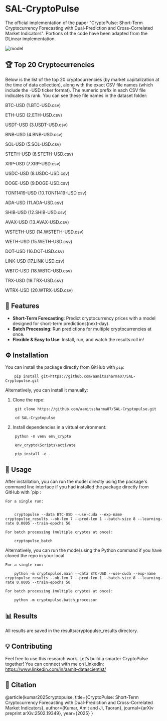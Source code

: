 # SAL-CryptoPulse

The official implementation of the paper "CryptoPulse: Short-Term Cryptocurrency Forecasting with Dual-Prediction and Cross-Correlated Market Indicators". Portions of the code have been adapted from the DLinear implementation.

![model](https://github.com/user-attachments/assets/e09ad3c1-ba77-4f7a-b9da-96ac04a5e1aa)

## 🏆 Top 20 Cryptocurrencies
Below is the list of the top 20 cryptocurrencies (by market capitalization at the time of data collection), along with the exact CSV file names (which include the -USD ticker format). The numeric prefix in each CSV file indicates its rank. You can see these file names in the dataset folder:

BTC-USD (1.BTC-USD.csv)

ETH-USD (2.ETH-USD.csv)

USDT-USD (3.USDT-USD.csv)

BNB-USD (4.BNB-USD.csv)

SOL-USD (5.SOL-USD.csv)

STETH-USD (6.STETH-USD.csv)

XRP-USD (7.XRP-USD.csv)

USDC-USD (8.USDC-USD.csv)

DOGE-USD (9.DOGE-USD.csv)

TON11419-USD (10.TON11419-USD.csv)

ADA-USD (11.ADA-USD.csv)

SHIB-USD (12.SHIB-USD.csv)

AVAX-USD (13.AVAX-USD.csv)

WSTETH-USD (14.WSTETH-USD.csv)

WETH-USD (15.WETH-USD.csv)

DOT-USD (16.DOT-USD.csv)

LINK-USD (17.LINK-USD.csv)

WBTC-USD (18.WBTC-USD.csv)

TRX-USD (19.TRX-USD.csv)

WTRX-USD (20.WTRX-USD.csv)


## 🚀 Features


- **Short-Term Forecasting**: Predict cryptocurrency prices with a model designed for short-term predictions(next-day).
- **Batch Processing**: Run predictions for multiple cryptocurrencies at once.
- **Flexible & Easy to Use**: Install, run, and watch the results roll in!

## ⚙️ Installation

You can install the package directly from GitHub with `pip`:

        pip install git+https://github.com/aamitssharma07/SAL-Cryptopulse.git

Alternatively, you can install it manually:

1. Clone the repo:

        git clone https://github.com/aamitssharma07/SAL-Cryptopulse.git

        cd SAL-Cryptopulse

2. Install dependencies in a virtual environment:

        python -m venv env_crypto

        env_crypto\Scripts\activate

        pip install -e .

## 🎯 Usage

After installation, you can run the model directly using the package's command line interface if you had installed the package directly from GitHub with `pip :

    For a single run:
    
        
        cryptopulse --data BTC-USD --use-cuda --exp-name cryptopulse_results --ob-len 7 --pred-len 1 --batch-size 8 --learning-rate 0.0005 --train-epochs 50

    For batch processing (multiple cryptos at once):
    
        cryptopulse_batch

Alternatively, you can run the model using the Python command if you have cloned the repo in your local

    For a single run:
    
        python -m cryptopulse.main --data BTC-USD --use-cuda --exp-name cryptopulse_results --ob-len 7 --pred-len 1 --batch-size 8 --learning-rate 0.0005 --train-epochs 50

    For batch processing (multiple cryptos at once):
    
        python -m cryptopulse.batch_processor

## 📊 Results

All results are saved in the results/cryptopulse_results directory.

## 💡 Contributing

Feel free to use this research work. Let’s build a smarter CryptoPulse together!
You can connect with me on LinkedIn: https://www.linkedin.com/in/aamit-datascientist/

## 📝 Citation
@article{kumar2025cryptopulse,
  title={CryptoPulse: Short-Term Cryptocurrency Forecasting with Dual-Prediction and Cross-Correlated Market Indicators},
  author={Kumar, Amit and Ji, Taoran},
  journal={arXiv preprint arXiv:2502.19349},
  year={2025}
}
